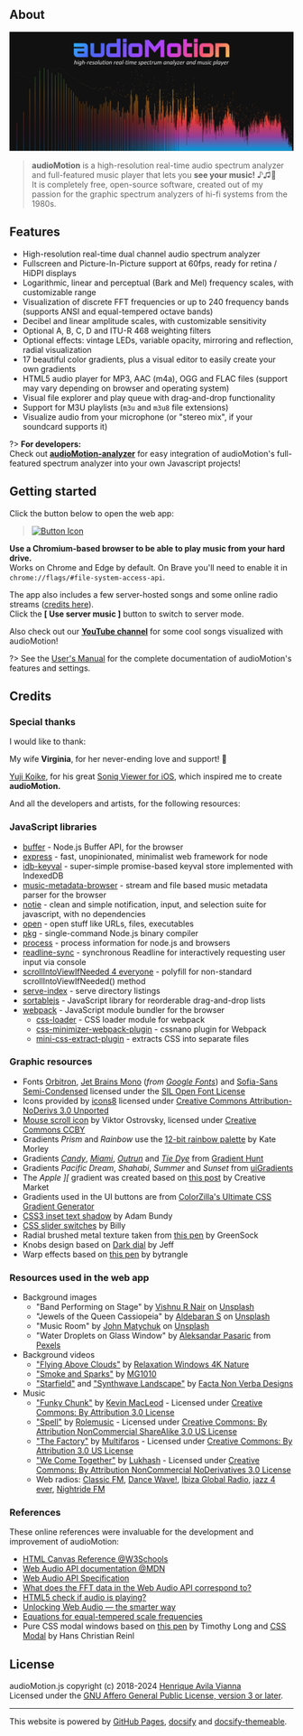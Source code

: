 ## About

![audioMotion-header](img/audioMotion-header.png)

> **audioMotion** is a high-resolution real-time audio spectrum analyzer and full-featured music player that lets you **see your music!** ♪♫🤩<br>
> It is completely free, open-source software, created out of my passion for the graphic spectrum analyzers of hi-fi systems from the 1980s.

## Features

* High-resolution real-time dual channel audio spectrum analyzer
* Fullscreen and Picture-In-Picture support at 60fps, ready for retina / HiDPI displays
* Logarithmic, linear and perceptual (Bark and Mel) frequency scales, with customizable range
* Visualization of discrete FFT frequencies or up to 240 frequency bands (supports ANSI and equal-tempered octave bands)
* Decibel and linear amplitude scales, with customizable sensitivity
* Optional A, B, C, D and ITU-R 468 weighting filters
* Optional effects: vintage LEDs, variable opacity, mirroring and reflection, radial visualization
* 17 beautiful color gradients, plus a visual editor to easily create your own gradients
* HTML5 audio player for MP3, AAC (m4a), OGG and FLAC files (support may vary depending on browser and operating system)
* Visual file explorer and play queue with drag-and-drop functionality
* Support for M3U playlists (`m3u` and `m3u8` file extensions)
* Visualize audio from your microphone (or "stereo mix", if your soundcard supports it)

?> **For developers:**<br>Check out [**audioMotion-analyzer**](https://audiomotion.dev) for easy integration of audioMotion's full-featured spectrum analyzer into your own Javascript projects!

## Getting started

Click the button below to open the web app:

> [![Button Icon]][Link]

[Link]: https://audiomotion.app 'click to open web app'

[Button Icon]: https://img.shields.io/badge/audioMotion.app-ff3e37?style=for-the-badge&logoColor=white&logo=Soundcharts

**Use a Chromium-based browser to be able to play music from your hard drive.**<br>
Works on Chrome and Edge by default. On Brave you'll need to enable it in `chrome://flags/#file-system-access-api`.

The app also includes a few server-hosted songs and some online radio streams ([credits here](#resources-used-in-the-demo-site)).<br>
Click the **[ Use server music ]** button to switch to server mode.

Also check out our [**YouTube channel**](https://youtube.com/@audioMotionJS) for some cool songs visualized with audioMotion!

?> See the [User's Manual](users-manual.md) for the complete documentation of audioMotion's features and settings.

## Credits

### Special thanks <!-- {docsify-ignore} -->

I would like to thank:

My wife **Virginia**, for her never-ending love and support! 💞

[Yuji Koike](http://ykcircus.com), for his great [Soniq Viewer for iOS](https://itunes.apple.com/us/app/soniq-viewer/id448343005), which inspired me to create **audioMotion.**

And all the developers and artists, for the following resources:

### JavaScript libraries <!-- {docsify-ignore} -->

* [buffer](https://www.npmjs.com/package/buffer) - Node.js Buffer API, for the browser
* [express](https://www.npmjs.com/package/express) - fast, unopinionated, minimalist web framework for node
* [idb-keyval](https://www.npmjs.com/package/idb-keyval) - super-simple promise-based keyval store implemented with IndexedDB
* [music-metadata-browser](https://www.npmjs.com/package/music-metadata-browser) - stream and file based music metadata parser for the browser
* [notie](https://www.npmjs.com/package/notie) - clean and simple notification, input, and selection suite for javascript, with no dependencies
* [open](https://www.npmjs.com/package/open) - open stuff like URLs, files, executables
* [pkg](https://www.npmjs.com/package/pkg) - single-command Node.js binary compiler
* [process](https://www.npmjs.com/package/process) - process information for node.js and browsers
* [readline-sync](https://www.npmjs.com/package/readline-sync) - synchronous Readline for interactively requesting user input via console
* [scrollIntoViewIfNeeded 4 everyone](https://gist.github.com/hsablonniere/2581101) - polyfill for non-standard scrollIntoViewIfNeeded() method
* [serve-index](https://www.npmjs.com/package/serve-index) - serve directory listings
* [sortablejs](https://www.npmjs.com/package/sortablejs) - JavaScript library for reorderable drag-and-drop lists
* [webpack](https://www.npmjs.com/package/webpack) - JavaScript module bundler for the browser
  * [css-loader](https://www.npmjs.com/package/css-loader) - CSS loader module for webpack
  * [css-minimizer-webpack-plugin](https://www.npmjs.com/package/css-minimizer-webpack-plugin) - cssnano plugin for Webpack
  * [mini-css-extract-plugin](https://www.npmjs.com/package/mini-css-extract-plugin) - extracts CSS into separate files

### Graphic resources <!-- {docsify-ignore} -->

* Fonts [Orbitron](https://github.com/theleagueof/orbitron), [Jet Brains Mono](https://github.com/JetBrains/JetBrainsMono) (_from [Google Fonts](https://fonts.google.com/specimen/JetBrains+Mono)_) and
[Sofia-Sans Semi-Condensed](https://github.com/lettersoup/Sofia-Sans) licensed under the [SIL Open Font License](https://scripts.sil.org/cms/scripts/page.php?site_id=nrsi&id=ofl)
* Icons provided by [icons8](https://icons8.com) licensed under [Creative Commons Attribution-NoDerivs 3.0 Unported](https://creativecommons.org/licenses/by-nd/3.0/)
* [Mouse scroll icon](https://thenounproject.com/term/mouse-scroll/628146/) by Viktor Ostrovsky, licensed under [Creative Commons CCBY](https://creativecommons.org/licenses/by/3.0/us/legalcode)
* Gradients *Prism* and *Rainbow* use the [12-bit rainbow palette](https://iamkate.com/data/12-bit-rainbow/) by Kate Morley
* Gradients [*Candy*](https://gradienthunt.com/gradient/172), [*Miami*](https://gradienthunt.com/gradient/950), [*Outrun*](https://gradienthunt.com/gradient/317) and [*Tie Dye*](https://gradienthunt.com/gradient/969) from [Gradient Hunt](https://gradienthunt.com)
* Gradients *Pacific Dream*, *Shahabi*, *Summer* and *Sunset* from [uiGradients](https://uigradients.com)
* The *Apple &#93;&#91;* gradient was created based on [this post](https://creativemarket.com/blog/6-famous-logos-with-great-color-schemes) by Creative Market
* Gradients used in the UI buttons are from [ColorZilla's Ultimate CSS Gradient Generator](http://www.colorzilla.com/gradient-editor/)
* [CSS3 inset text shadow](https://codepen.io/adambundy/pen/HtmaK) by Adam Bundy
* [CSS slider switches](https://codepen.io/billyysea/pen/CHmiE) by Billy
* Radial brushed metal texture taken from [this pen](https://codepen.io/GreenSock/pen/gnoDc) by GreenSock
* Knobs design based on [Dark dial](https://codepen.io/stormwarning/pen/yNGeMm) by Jeff
* Warp effects based on [this pen](https://codepen.io/trangthule/pen/vYmpNYR) by bytrangle

### Resources used in the web app <!-- {docsify-ignore} -->

* Background images
  * "Band Performing on Stage" by [Vishnu R Nair](https://unsplash.com/@vishnurnair?utm_source=unsplash&utm_medium=referral&utm_content=creditCopyText) on [Unsplash](https://unsplash.com/?utm_source=unsplash&utm_medium=referral&utm_content=creditCopyText)
  * "Jewels of the Queen Cassiopeia" by [Aldebaran S](https://unsplash.com/@aldebarans?utm_source=unsplash&utm_medium=referral&utm_content=creditCopyText) on [Unsplash](https://unsplash.com/s/photos/nebula?utm_source=unsplash&utm_medium=referral&utm_content=creditCopyText)
  * "Music Room" by [John Matychuk](https://unsplash.com/@john_matychuk?utm_source=unsplash&utm_medium=referral&utm_content=creditCopyText) on [Unsplash](https://unsplash.com/?utm_source=unsplash&utm_medium=referral&utm_content=creditCopyText)
  * "Water Droplets on Glass Window" by [Aleksandar Pasaric](https://www.pexels.com/@apasaric?utm_content=attributionCopyText&amp;utm_medium=referral&amp;utm_source=pexels) from [Pexels](https://www.pexels.com/photo/water-droplets-on-glass-window-2068411/?utm_content=attributionCopyText&amp;utm_medium=referral&amp;utm_source=pexels)
* Background videos
  * ["Flying Above Clouds"](https://www.youtube.com/watch?v=XIhEPwTMjWk) by [Relaxation Windows 4K Nature](https://www.youtube.com/channel/UC-he8--TRguZ-nNUSiH77Uw)
  * ["Smoke and Sparks"](https://www.youtube.com/watch?v=672TY8K2PKk) by [MG1010](https://youtube.com/MG1010)
  * ["Starfield"](https://www.youtube.com/watch?v=dpVFhuoeMpI) and ["Synthwave Landscape"](https://www.youtube.com/watch?v=3cKq_qBsEQU) by [Facta Non Verba Designs](http://bit.ly/FactaNonVerbaDesignsYT)
* Music
  * ["Funky Chunk"](https://incompetech.com/music/royalty-free/index.html?isrc=USUAN1500054) by [Kevin MacLeod](https://incompetech.com) - Licensed under [Creative Commons: By Attribution 3.0 License](https://creativecommons.org/licenses/by/3.0/)
  * ["Spell"](https://archive.org/details/Straw_Fields-8753) by [Rolemusic](http://rolemusic.sawsquarenoise.com/) - Licensed under [Creative Commons: By Attribution NonCommercial ShareAlike 3.0 US License](https://creativecommons.org/licenses/by-nc-sa/3.0/us/)
  * ["The Factory"](https://archive.org/details/The_Factory-3613) by [Multifaros](http://multifaros.info.se/) - Licensed under [Creative Commons: By Attribution 3.0 US License](https://creativecommons.org/licenses/by/3.0/us/)
  * ["We Come Together"](https://archive.org/details/ShMusic-DigitalMemories) by [Lukhash](https://lukhash.com) - Licensed under [Creative Commons: By Attribution NonCommercial NoDerivatives 3.0 License](https://creativecommons.org/licenses/by-nc-nd/3.0/)
  * Web radios: [Classic FM](https://classicfm.com), [Dance Wave!](https://dancewave.online), [Ibiza Global Radio](https://ibizaglobalradio.com), [jazz 4 ever](http://jazz4ever.net), [Nightride FM](https://nightride.fm)

### References <!-- {docsify-ignore} -->

These online references were invaluable for the development and improvement of audioMotion:

* [HTML Canvas Reference @W3Schools](https://www.w3schools.com/tags/ref_canvas.asp)
* [Web Audio API documentation @MDN](https://developer.mozilla.org/en-US/docs/Web/API/Web_Audio_API)
* [Web Audio API Specification](https://webaudio.github.io/web-audio-api/)
* [What does the FFT data in the Web Audio API correspond to?](https://stackoverflow.com/a/14789992/2370385)
* [HTML5 check if audio is playing?](https://stackoverflow.com/a/46117824/2370385)
* [Unlocking Web Audio — the smarter way](https://hackernoon.com/unlocking-web-audio-the-smarter-way-8858218c0e09)
* [Equations for equal-tempered scale frequencies](http://pages.mtu.edu/~suits/NoteFreqCalcs.html)
* Pure CSS modal windows based on [this pen](https://codepen.io/timothylong/pen/HhAer) by Timothy Long and [CSS Modal](https://drublic.github.io/css-modal/) by Hans Christian Reinl

## License

audioMotion.js copyright (c) 2018-2024 [Henrique Avila Vianna](https://henriquevianna.com)<br>
Licensed under the [GNU Affero General Public License, version 3 or later](https://www.gnu.org/licenses/agpl.html).

---

This website is powered by [GitHub Pages](https://pages.github.com/), [docsify](https://docsify.js.org/) and [docsify-themeable](https://jhildenbiddle.github.io/docsify-themeable).
